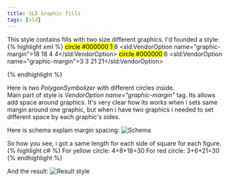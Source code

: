 ```yaml
---
title: SLD Graphic fills
tags: [sld]
---
```

This style contains fills with two size different graphics. 
I'd founded a style:
{% highlight xml %}
<PolygonSymbolizer>
	<Fill>
		<GraphicFill>
			<Graphic>
				<Mark>
					<WellKnownName>circle</WellKnownName>
					<Stroke>
						<CssParameter name="stroke">#000000</CssParameter>
						<CssParameter name="stroke-width">1</CssParameter>
					</Stroke>
				</Mark>
				<Size>8</Size>
			</Graphic>
		</GraphicFill>
	</Fill>
	<sld:VendorOption name="graphic-margin">18 18 4 4</sld:VendorOption>
</PolygonSymbolizer>
<PolygonSymbolizer>
	<Fill>
		<GraphicFill>
			<Graphic>
				<Mark>
					<WellKnownName>circle</WellKnownName>
					<Fill>
						<CssParameter name="fill">#000000</CssParameter>
					</Fill>
				</Mark>
				<Size>6</Size>
			</Graphic>
		</GraphicFill>
	</Fill>
	<sld:VendorOption name="graphic-margin">3 3 21 21</sld:VendorOption>
</PolygonSymbolizer>

{% endhighlight %}

Here is two _PolygonSymbolizer_ with different circles inside.  
Main part of style is _VendorOption name="graphic-margin"_ tag. Its allows add space around graphics.
It's very clear how its works when i sets same margin around one graphic, but when i have two graphics
i needed to set different space by each graphic's sides.

Here is schema explain margin spacing:
![Schema](/blog/img/2017-12-06/2017-12-06_1.jpg "Schema")

So how you see, i got a same length for each side of square for each figure.
{% highlight c# %}
	For yellow circle: 4+8+18=30
	For red circle: 3+6+21=30
{% endhighlight %}

And the result:
![Result style](/blog/img/2017-12-06/2017-12-06_2.png "Result style")

